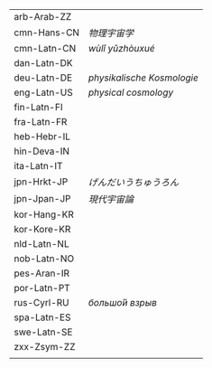 | | |
|-|-|
| arb-Arab-ZZ |  |
| cmn-Hans-CN | _物理宇宙学_ |
| cmn-Latn-CN | _wùlǐ yǔzhòuxué_ |
| dan-Latn-DK |  |
| deu-Latn-DE | _physikalische Kosmologie_ |
| eng-Latn-US | _physical cosmology_ |
| fin-Latn-FI |  |
| fra-Latn-FR |  |
| heb-Hebr-IL |  |
| hin-Deva-IN |  |
| ita-Latn-IT |  |
| jpn-Hrkt-JP | _げんだいうちゅうろん_ |
| jpn-Jpan-JP | _現代宇宙論_ |
| kor-Hang-KR |  |
| kor-Kore-KR |  |
| nld-Latn-NL |  |
| nob-Latn-NO |  |
| pes-Aran-IR |  |
| por-Latn-PT |  |
| rus-Cyrl-RU | _большо́й взрыв_ |
| spa-Latn-ES |  |
| swe-Latn-SE |  |
| zxx-Zsym-ZZ |  |
|  |  |